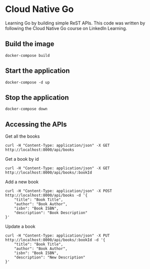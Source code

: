 # Cloud Native Go

Learning Go by building simple ReST APIs. This code was written by following the Cloud Native Go course on LinkedIn Learning.

## Build the image
```
docker-compose build
```
## Start the application
```
docker-compose -d up
```
## Stop the application
```
docker-compose down
```
## Accessing the APIs
Get all the books
```
curl -H "Content-Type: application/json" -X GET http://localhost:8000/api/books
```
Get a book by id
```
curl -H "Content-Type: application/json" -X GET http://localhost:8000/api/books/:bookId
```
Add a new book
```
curl -H "Content-Type: application/json" -X POST http://localhost:8000/api/books -d '{
    "title": "Book Title",
    "author": "Book Author",
    "isbn": "Book ISBN",
    "description": "Book Description"
}'
```
Update a book
```
curl -H "Content-Type: application/json" -X PUT http://localhost:8000/api/books/:bookId -d '{
    "title": "Book Title",
    "author": "Book Author",
    "isbn": "Book ISBN",
    "description": "New Description"
}'
```
